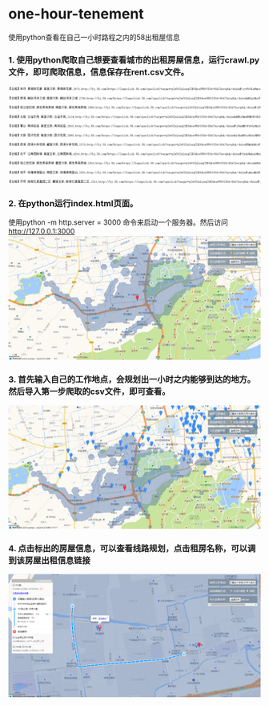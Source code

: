 # one-hour-tenement
使用python查看在自己一小时路程之内的58出租屋信息

### 1. 使用python爬取自己想要查看城市的出租房屋信息，运行crawl.py文件，即可爬取信息，信息保存在rent.csv文件。
 ![image](https://github.com/Desperado2/one-hour-tenement/blob/master/screenshot/zero.png)
 
### 2. 在python运行index.html页面。
  使用python -m http.server = 3000  命令来启动一个服务器。然后访问 http://127.0.0.1:3000
 ![image](https://github.com/Desperado2/one-hour-tenement/blob/master/screenshot/first.png)
 
### 3. 首先输入自己的工作地点，会规划出一小时之内能够到达的地方。然后导入第一步爬取的csv文件，即可查看。
 ![image](https://github.com/Desperado2/one-hour-tenement/blob/master/screenshot/second.png)
 
### 4. 点击标出的房屋信息，可以查看线路规划，点击租房名称，可以调到该房屋出租信息链接
 ![image](https://github.com/Desperado2/one-hour-tenement/blob/master/screenshot/third.png)
